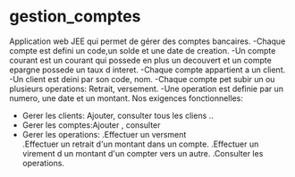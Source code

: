 # gestion_comptes
Application web JEE qui permet de gérer des comptes  bancaires.
-Chaque compte est defini un code,un solde et une date de creation.
-Un compte courant est un courant qui possede en plus un decouvert et un compte epargne possede un taux d interet.
-Chaque compte appartient a un client.
-Un client est deini par son code, nom.
-Chaque compte pet subir un ou plusieurs operations: Retrait, versement.
-Une operation est definie par un numero, une date et un montant.
Nos exigences fonctionnelles:
- Gerer les clients: Ajouter, consulter tous les cliens .. 
- Gerer les comptes:Ajouter , consulter
- Gerer les operations: 
.Effectuer un versment  
.Effectuer un retrait d'un montant dans un compte.
.Effectuer un virement d un montant  d'un compter vers un autre.
.Consulter les operations.

